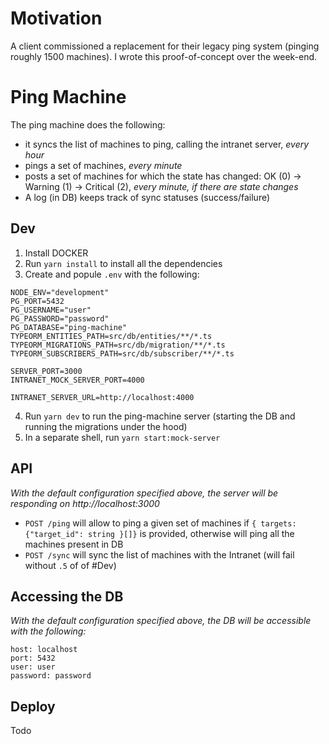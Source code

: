 # Motivation

A client commissioned a replacement for their legacy ping system (pinging roughly 1500 machines). I wrote this proof-of-concept over the week-end.

# Ping Machine

The ping machine does the following:

- it syncs the list of machines to ping, calling the intranet server, _every hour_
- pings a set of machines, _every minute_
- posts a set of machines for which the state has changed: OK (0) -> Warning (1) -> Critical (2), _every minute, if there are state changes_
- A log (in DB) keeps track of sync statuses (success/failure)

## Dev

1. Install DOCKER
2. Run `yarn install` to install all the dependencies
3. Create and popule `.env` with the following:

```
NODE_ENV="development"
PG_PORT=5432
PG_USERNAME="user"
PG_PASSWORD="password"
PG_DATABASE="ping-machine"
TYPEORM_ENTITIES_PATH=src/db/entities/**/*.ts
TYPEORM_MIGRATIONS_PATH=src/db/migration/**/*.ts
TYPEORM_SUBSCRIBERS_PATH=src/db/subscriber/**/*.ts

SERVER_PORT=3000
INTRANET_MOCK_SERVER_PORT=4000

INTRANET_SERVER_URL=http://localhost:4000
```

4. Run `yarn dev` to run the ping-machine server (starting the DB and running the migrations under the hood)
5. In a separate shell, run `yarn start:mock-server`

## API

_With the default configuration specified above, the server will be responding on http://localhost:3000_

- `POST /ping` will allow to ping a given set of machines if `{ targets: {"target_id": string }[]}` is provided, otherwise will ping all the machines present in DB
- `POST /sync` will sync the list of machines with the Intranet (will fail without `.5` of of #Dev)

## Accessing the DB

_With the default configuration specified above, the DB will be accessible with the following:_

```
host: localhost
port: 5432
user: user
password: password
```

## Deploy

Todo
